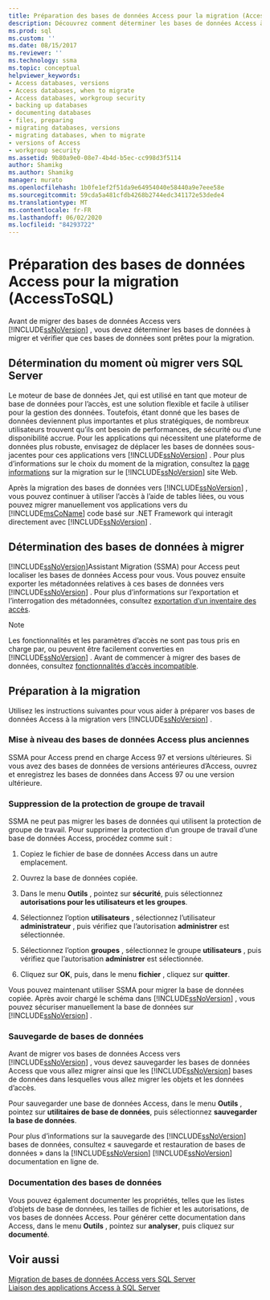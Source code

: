 ```yaml
---
title: Préparation des bases de données Access pour la migration (AccessToSQL) | Microsoft Docs
description: Découvrez comment déterminer les bases de données Access à migrer vers SQL Server ou Azure SQL Database et vérifier que ces bases de données sont prêtes pour la migration.
ms.prod: sql
ms.custom: ''
ms.date: 08/15/2017
ms.reviewer: ''
ms.technology: ssma
ms.topic: conceptual
helpviewer_keywords:
- Access databases, versions
- Access databases, when to migrate
- Access databases, workgroup security
- backing up databases
- documenting databases
- files, preparing
- migrating databases, versions
- migrating databases, when to migrate
- versions of Access
- workgroup security
ms.assetid: 9b80a9e0-08e7-4b4d-b5ec-cc998d3f5114
author: Shamikg
ms.author: Shamikg
manager: murato
ms.openlocfilehash: 1b0fe1ef2f51da9e64954040e58440a9e7eee58e
ms.sourcegitcommit: 59cda5a481cfdb4268b2744edc341172e53dede4
ms.translationtype: MT
ms.contentlocale: fr-FR
ms.lasthandoff: 06/02/2020
ms.locfileid: "84293722"
---
```

# <a name="preparing-access-databases-for-migration-accesstosql"></a>Préparation des bases de données Access pour la migration (AccessToSQL)
Avant de migrer des bases de données Access vers [!INCLUDE[ssNoVersion](../../includes/ssnoversion-md.md)] , vous devez déterminer les bases de données à migrer et vérifier que ces bases de données sont prêtes pour la migration.  
  
## <a name="determining-when-to-migrate-to-sql-server"></a>Détermination du moment où migrer vers SQL Server  
Le moteur de base de données Jet, qui est utilisé en tant que moteur de base de données pour l’accès, est une solution flexible et facile à utiliser pour la gestion des données. Toutefois, étant donné que les bases de données deviennent plus importantes et plus stratégiques, de nombreux utilisateurs trouvent qu’ils ont besoin de performances, de sécurité ou d’une disponibilité accrue. Pour les applications qui nécessitent une plateforme de données plus robuste, envisagez de déplacer les bases de données sous-jacentes pour ces applications vers [!INCLUDE[ssNoVersion](../../includes/ssnoversion-md.md)] . Pour plus d’informations sur le choix du moment de la migration, consultez la [page informations](https://go.microsoft.com/fwlink/?LinkId=68571) sur la migration sur le [!INCLUDE[ssNoVersion](../../includes/ssnoversion-md.md)] site Web.  
  
Après la migration des bases de données vers [!INCLUDE[ssNoVersion](../../includes/ssnoversion-md.md)] , vous pouvez continuer à utiliser l’accès à l’aide de tables liées, ou vous pouvez migrer manuellement vos applications vers du [!INCLUDE[msCoName](../../includes/msconame_md.md)] code basé sur .NET Framework qui interagit directement avec [!INCLUDE[ssNoVersion](../../includes/ssnoversion-md.md)] .  
  
## <a name="determining-which-databases-to-migrate"></a>Détermination des bases de données à migrer  
[!INCLUDE[ssNoVersion](../../includes/ssnoversion-md.md)]Assistant Migration (SSMA) pour Access peut localiser les bases de données Access pour vous. Vous pouvez ensuite exporter les métadonnées relatives à ces bases de données vers [!INCLUDE[ssNoVersion](../../includes/ssnoversion-md.md)] . Pour plus d’informations sur l’exportation et l’interrogation des métadonnées, consultez [exportation d’un inventaire des accès](exporting-an-access-inventory-accesstosql.md).  

   > [!NOTE]
   > Les fonctionnalités et les paramètres d’accès ne sont pas tous pris en charge par, ou peuvent être facilement converties en [!INCLUDE[ssNoVersion](../../includes/ssnoversion-md.md)] . Avant de commencer à migrer des bases de données, consultez [fonctionnalités d’accès incompatible](incompatible-access-features-accesstosql.md).
  
## <a name="preparing-for-migration"></a>Préparation à la migration  
Utilisez les instructions suivantes pour vous aider à préparer vos bases de données Access à la migration vers [!INCLUDE[ssNoVersion](../../includes/ssnoversion-md.md)] .  
  
### <a name="upgrading-older-access-databases"></a>Mise à niveau des bases de données Access plus anciennes  
SSMA pour Access prend en charge Access 97 et versions ultérieures. Si vous avez des bases de données de versions antérieures d’Access, ouvrez et enregistrez les bases de données dans Access 97 ou une version ultérieure.  
  
### <a name="removing-workgroup-protection"></a>Suppression de la protection de groupe de travail  
SSMA ne peut pas migrer les bases de données qui utilisent la protection de groupe de travail. Pour supprimer la protection d’un groupe de travail d’une base de données Access, procédez comme suit :  
  
1.  Copiez le fichier de base de données Access dans un autre emplacement.  
  
2.  Ouvrez la base de données copiée.  
  
3.  Dans le menu **Outils** , pointez sur **sécurité**, puis sélectionnez **autorisations pour les utilisateurs et les groupes**.  
  
4.  Sélectionnez l’option **utilisateurs** , sélectionnez l’utilisateur **administrateur** , puis vérifiez que l’autorisation **administrer** est sélectionnée.  
  
5.  Sélectionnez l’option **groupes** , sélectionnez le groupe **utilisateurs** , puis vérifiez que l’autorisation **administrer** est sélectionnée.  
  
6.  Cliquez sur **OK**, puis, dans le menu **fichier** , cliquez sur **quitter**.  
  
Vous pouvez maintenant utiliser SSMA pour migrer la base de données copiée. Après avoir chargé le schéma dans [!INCLUDE[ssNoVersion](../../includes/ssnoversion-md.md)] , vous pouvez sécuriser manuellement la base de données sur [!INCLUDE[ssNoVersion](../../includes/ssnoversion-md.md)] .  
  
### <a name="backing-up-databases"></a>Sauvegarde de bases de données  
Avant de migrer vos bases de données Access vers [!INCLUDE[ssNoVersion](../../includes/ssnoversion-md.md)] , vous devez sauvegarder les bases de données Access que vous allez migrer ainsi que les [!INCLUDE[ssNoVersion](../../includes/ssnoversion-md.md)] bases de données dans lesquelles vous allez migrer les objets et les données d’accès.  
  
Pour sauvegarder une base de données Access, dans le menu **Outils** , pointez sur **utilitaires de base de données**, puis sélectionnez **sauvegarder la base de données**.  
  
Pour plus d’informations sur la sauvegarde des [!INCLUDE[ssNoVersion](../../includes/ssnoversion-md.md)] bases de données, consultez « sauvegarde et restauration de bases de données » dans la [!INCLUDE[ssNoVersion](../../includes/ssnoversion-md.md)] [!INCLUDE[ssNoVersion](../../includes/ssnoversion-md.md)] documentation en ligne de.  
  
### <a name="documenting-databases"></a>Documentation des bases de données  
Vous pouvez également documenter les propriétés, telles que les listes d’objets de base de données, les tailles de fichier et les autorisations, de vos bases de données Access. Pour générer cette documentation dans Access, dans le menu **Outils** , pointez sur **analyser**, puis cliquez sur **documenté**.  
  
## <a name="see-also"></a>Voir aussi  
[Migration de bases de données Access vers SQL Server](migrating-access-databases-to-sql-server-azure-sql-db-accesstosql.md)  
[Liaison des applications Access à SQL Server](linking-access-applications-to-sql-server-azure-sql-db-accesstosql.md)
